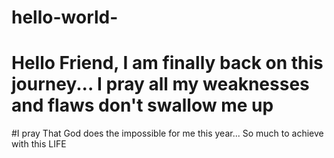 # hello-world-

# Hello Friend, I am finally back on this journey... I pray all my weaknesses and flaws don't swallow me up

#I pray That God does the impossible for me this year... So much to achieve with this LIFE
